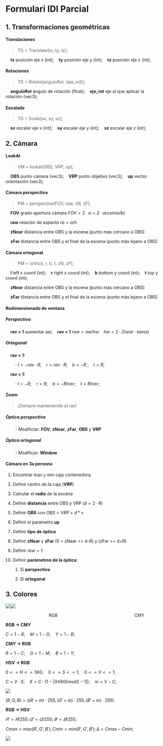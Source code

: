 # Formulari IDI Parcial

## 1. Transformaciones geométricas

#### Translaciones

> TG = Translate(tx, ty, tz);

    **tx** posición eje x (int);    **ty** posición eje y (int);    **tz** posición eje z (int);

#### Rotaciones

> TG = Rotate(anguloRot, (eje_rot));

    **anguloRot** ángulo de rotación (float);    **eje_rot** eje al que aplicar la rotación (vec3);

#### Escalado

> TG = Scale(sx, sy, sz);

    **sx** escalar eje x (int);    **sy** escalar eje y (int);    **sz** escalar eje z (int);

## 2. Cámara

#### LookAt

> VM = lookat(OBS, VRP, up);

    **OBS** punto cámara (vec3);    **VRP** punto objetivo (vec3);    **up** vector orientación (vec3);

#### Cámara perspectiva

> PM = perspective(FOV, raw, zN, zF);

    **FOV** grado apertura cámara $FOV=2·α=2·arcsin(a/b)$

    **raw** relación de aspecto $ra = a / h$

    **zNear** distancia entre OBS y la escena (punto mas cercano a OBS)

    **zFar** distancia entre OBS y el final de la escena (punto más lejano a OBS)

#### Cámara ortogonal

> PM = ortho(l, r, b, t, zN, zF);

    **l** left x coord (int);    **r** right x coord (int);    **b** bottom y coord (int);    **t** top y coord (int);

    **zNear** distancia entre OBS y la escena (punto mas cercano a OBS)

    **zFar** distancia entre OBS y el final de la escena (punto más lejano a OBS)

#### Redimensionado de ventana

##### Perspectiva

    **rav > 1** aumentar aw;    **rav < 1** $raw = aw/hw$    $hw=2·Znear·tan(α)$

##### Ortogonal

    **rav > 1:**

        **·** $I = -rav · R$;    $r=rav·R$;    $b=-R$ ;    $t = R$;

    **rav < 1:**

        **·** $I=-R$;    $r=R$;    $b=-R/rav$;    $t=R/rav$;

#### Zoom

> ¡Siempre manteniendo el rav!

##### Óptica perspectiva

        - Modificiar: **FOV**, **zNear**, **zFar**, **OBS** y **VRP**

##### Óptica ortogonal

        - Modificar: **Window**

#### Cámara en 3a persona

1. Encontrar max y min caja contenedora.

2. Definir centro de la caja (**VRP**)

3. Calcular el **radio** de la escena

4. Definir **distancia** entre OBS y VRP ($d=2·R$)

5. Definir **OBS** con $OBS=VRP+d*v$ 

6. Definir el parámetro **up**

7. Definir **tipo de óptica**

8. Definir **zNear** y **zFar** (0 < zNear <= d-R) y (zFar >= d+R)

9. Definir $raw=1$

10. Definir **parámetros de la óptica**:
    
    1. Si **perspectiva**
    
    2. Si **ortogonal**

## 3. Colores

  ![](C:\Users\Albert\AppData\Roaming\marktext\images\2022-03-31-00-55-59-image.png)![](C:\Users\Albert\AppData\Roaming\marktext\images\2022-03-31-00-56-20-image.png) 

                                    RGB                                                                CMY

**RGB -> CMY**

$C=1-R$;    $M=1-G$;    $Y=1-B$;

**CMY -> RGB**

$R=1-C$;    $G=1-M$;    $B=1-Y$;

**HSV -> RGB**

$0<=H<=360$;    $0<=S<=1$;    $0<=V<=1$;

$C=V·S$;    $X=C·(1-|(H/60) mod 2 -1|)$;    $m=V-C$;

![](C:\Users\Albert\AppData\Roaming\marktext\images\2022-03-31-01-15-01-image.png)

$(R, G, B)=((R'+m)·255, (G'+m)·255, (B'+m)·255)$

**RGB -> HSV**

$𝑅' = 𝑅/255;    𝐺' = 𝐺/255;    𝐵' = 𝐵/255;$

$Cmax = max(R', G', B');    Cmin=min(R',G',B');    ∆=Cmax-Cmin$;

![](C:\Users\Albert\AppData\Roaming\marktext\images\2022-03-31-01-53-02-image.png)



